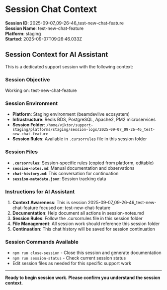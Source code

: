 # Session Chat Context

**Session ID**: 2025-09-07_09-26-46_test-new-chat-feature  
**Session Name**: test-new-chat-feature  
**Platform**: staging  
**Started**: 2025-09-07T09:26:46.033Z

## Session Context for AI Assistant

This is a dedicated support session with the following context:

### Session Objective
Working on: test-new-chat-feature

### Session Environment
- **Platform**: Staging environment (beamdevlive ecosystem)
- **Infrastructure**: Redis BDS, PostgreSQL, Apache2, PM2 microservices
- **Session Folder**: `/home/viktor/support-staging/platforms/staging/session-logs/2025-09-07_09-26-46_test-new-chat-feature`
- **Session Rules**: Available in `.cursorrules` file in this session folder

### Session Files
- **`.cursorrules`**: Session-specific rules (copied from platform, editable)
- **`session-notes.md`**: Manual documentation and observations
- **`chat-history.md`**: This conversation for continuation
- **`session-metadata.json`**: Session tracking data

### Instructions for AI Assistant
1. **Context Awareness**: This is session 2025-09-07_09-26-46_test-new-chat-feature focused on: test-new-chat-feature
2. **Documentation**: Help document all actions in session-notes.md
3. **Session Rules**: Follow the .cursorrules file in this session folder
4. **File Management**: All session work should reference this session folder
5. **Continuation**: This chat history will be saved for session continuation

### Session Commands Available
- `npm run close-session` - Close this session and generate documentation
- `npm run session-status` - Check current session status
- Edit session files as needed for this specific support work

---
**Ready to begin session work. Please confirm you understand the session context.**
